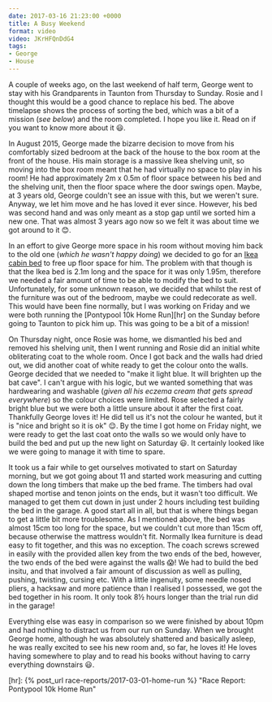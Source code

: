 ```yaml
---
date: 2017-03-16 21:23:00 +0000
title: A Busy Weekend
format: video 
video: JKrHFQnDdG4
tags:
- George
- House
---
```


A couple of weeks ago, on the last weekend of half term, George went to stay with his Grandparents
in Taunton from Thursday to Sunday. Rosie and I thought this would be a good chance to replace his
bed. The above timelapse shows the process of sorting the bed, which was a bit of a mission (_see
below_) and the room completed. I hope you like it. Read on if you want to know more about it
:smiley:.

In August 2015, George made the bizarre decision to move from his comfortably sized bedroom at
the back of the house to the box room at the front of the house. His main storage is a massive Ikea
shelving unit, so moving into the box room meant that he had virtually no space to play in his room!
He had approximately 2m x 0.5m of floor space between his bed and the shelving unit, then the floor
space where the door swings open. Maybe, at 3 years old, George couldn't see an issue with this, but
we weren't sure. Anyway, we let him move and he has loved it ever since. However, his bed was second
hand and was only meant as a stop gap until we sorted him a new one. That was almost 3 years ago now
so we felt it was about time we got around to it :blush:. 

In an effort to give George more space in his room without moving him back to the old one (_which he
wasn't happy doing_) we decided to go for an [Ikea cabin bed][bed] to free up floor space for him.
The problem with that though is that the Ikea bed is 2.1m long and the space for it was only 1.95m,
therefore we needed a fair amount of time to be able to modify the bed to suit. Unfortunately, for
some unknown reason, we decided that whilst the rest of the furniture was out of the bedroom, maybe
we could redecorate as well. This would have been fine normally, but I was working on Friday and we
were both running the [Pontypool 10k Home Run][hr] on the Sunday before going to Taunton to pick him
up. This was going to be a bit of a mission!

On Thursday night, once Rosie was home, we dismantled his bed and removed his shelving unit, then I
went running and Rosie did an initial white obliterating coat to the whole room. Once I got back and
the walls had dried out, we did another coat of white ready to get the colour onto the walls. George
decided that we needed to "make it light blue. It will brighten up the bat cave". I can't argue with
his logic, but we wanted something that was hardwearing and washable (_given all his eczema cream
that gets spread everywhere_) so the colour choices were limited. Rose selected a fairly bright blue
but we were both a little unsure about it after the first coat. Thankfully George loves it! He did
tell us it's not the colour he wanted, but it is "nice and bright so it is ok" :relieved:. By the
time I got home on Friday night, we were ready to get the last coat onto the walls so we would only
have to build the bed and put up the new light on Saturday :smiley:. It certainly looked like we
were going to manage it with time to spare. 

It took us a fair while to get ourselves motivated to start on Saturday morning, but we got going
about 11 and started work measuring and cutting down the long timbers that make up the bed frame.
The timbers had oval shaped mortise and tenon joints on the ends, but it wasn't too difficult. We
managed to get them cut down in just under 2 hours including test building the bed in the garage. A
good start all in all, but that is where things began to get a little bit more troublesome. As I
mentioned above, the bed was almost 15cm too long for the space, but we couldn't cut more than 15cm
off, because otherwise the mattress wouldn't fit. Normally Ikea furniture is dead easy to fit
together, and this was no exception. The coach screws screwed in easily with the provided allen key
from the two ends of the bed, however, the two ends of the bed were against the walls :scream:!
We had to build the bed insitu, and that involved a fair amount of discussion as well as pulling,
pushing, twisting, cursing etc. With a little ingenuity, some needle nosed pliers, a hacksaw and
more patience than I realised I possessed, we got the bed together in his room. It only took
8&frac12; hours longer than the trial run did in the garage!

Everything else was easy in comparison so we were finished by about 10pm and had nothing to distract
us from our run on Sunday. When we brought George home, although he was absolutely shattered and
basically asleep, he was really excited to see his new room and, so far, he loves it! He loves
having somewhere to play and to read his books without having to carry everything downstairs
:smiley:.



[bed]: http://www.ikea.com/gb/en/products/childrens-ikea-products/children-3-7/childrens-beds/kura-reversible-bed-white-pine-art-80253809/ "KURA Reversible bed White/pine 90x200 cm  - IKEA"
[hr]: {% post_url race-reports/2017-03-01-home-run %} "Race Report: Pontypool 10k Home Run"
